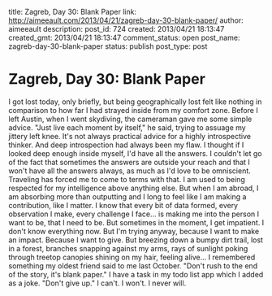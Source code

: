 title: Zagreb, Day 30: Blank Paper
link: http://aimeeault.com/2013/04/21/zagreb-day-30-blank-paper/
author: aimeeault
description: 
post_id: 724
created: 2013/04/21 18:13:47
created_gmt: 2013/04/21 18:13:47
comment_status: open
post_name: zagreb-day-30-blank-paper
status: publish
post_type: post

# Zagreb, Day 30: Blank Paper

I got lost today, only briefly, but being geographically lost felt like nothing in comparison to how far I had strayed inside from my comfort zone. Before I left Austin, when I went skydiving, the cameraman gave me some simple advice. "Just live each moment by itself," he said, trying to assuage my jittery left knee. It's not always practical advice for a highly introspective thinker. And deep introspection had always been my flaw. I thought if I looked deep enough inside myself, I'd have all the answers. I couldn't let go of the fact that sometimes the answers are outside your reach and that I won't have all the answers always, as much as I'd love to be omniscient.  Traveling has forced me to come to terms with that. I am used to being respected for my intelligence above anything else. But when I am abroad, I am absorbing more than outputting and I long to feel like I am making a contribution, like I matter. I know that every bit of data formed, every observation I make, every challenge I face... is making me into the person I want to be, that I need to be. But sometimes in the moment, I get impatient. I don't know everything now. But I'm trying anyway, because I want to make an impact. Because I want to give. But breezing down a bumpy dirt trail, lost in a forest, branches snapping against my arms, rays of sunlight poking through treetop canopies shining on my hair, feeling alive... I remembered something my oldest friend said to me last October. "Don't rush to the end of the story, it's blank paper." I have a task in my todo list app which I added as a joke. "Don't give up." I can't. I won't. I never will.